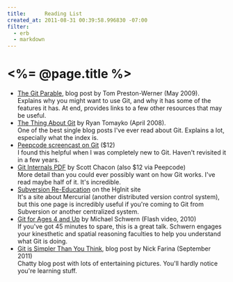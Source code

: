 ```yaml
---
title:      Reading List
created_at: 2011-08-31 00:39:58.996830 -07:00
filter:
  - erb
  - markdown
---
```


# <%= @page.title %>


<ul class="full-size">
  <li>
    <a href="http://tom.preston-werner.com/2009/05/19/the-git-parable.html">The Git Parable</a>, blog post by Tom Preston-Werner (May 2009).
    <div class="reading-note">
      Explains why you might want to use Git, and why it has some of the features it has.  At end, provides links to a few other resources that may be useful.
    </div>
  </li>

  <li>
    <a href="http://tomayko.com/writings/the-thing-about-git">The Thing About Git</a> by Ryan Tomayko (April 2008).
    <div class="reading-note">
      One of the best single blog posts I've ever read about Git.  Explains a lot, especially what the index is.
    </div>
  </li>

  <li>
    <a href="http://peepcode.com/products/git">Peepcode screencast on Git</a> ($12)
    <div class="reading-note">
      I found this helpful when I was completely new to Git.  Haven't revisited it in a few years.
    </div>
  </li>

  <li>
    <a href="https://peepcode.com/products/git-internals-pdf">Git Internals PDF</a> by Scott Chacon (also $12 via Peepcode)
    <div class="reading-note">
      More detail than you could ever possibly want on how Git works.  I've read maybe half of it.  It's incredible.
    </div>
  </li>

  <li>
    <a href="http://hginit.com/00.html">Subversion Re-Education</a> on the HgInit site
    <div class="reading-note">
      It's a site about Mercurial (another distributed version control system), but this one page is incredibly useful if you're coming to Git from Subversion or another centralized system.
    </div>
  </li>

  <li>
    <a href="http://blip.tv/open-source-developers-conference/git-for-ages-4-and-up-4460524">Git for Ages 4 and Up</a> by Michael Schwern (Flash video, 2010)
    <div class="reading-note">
      If you've got 45 minutes to spare, this is a great talk.  Schwern engages your kinesthetic and spatial reasoning faculties to help you understand what Git is doing.
    </div>
  </li>

  <li>
    <a href="http://nfarina.com/post/9868516270/git-is-simpler">Git is Simpler Than You Think</a>, blog post by Nick Farina (September 2011)
    <div class="reading-note">
      Chatty blog post with lots of entertaining pictures.  You'll hardly notice you're learning stuff.
    </div>
  </li>

  <!--<% if false %>

  <li>
    <a href="xxx">xxx</a>
    <div class="reading-note">
      xxx
    </div>
  </li>
  <% end %>
  -->
</ul>
